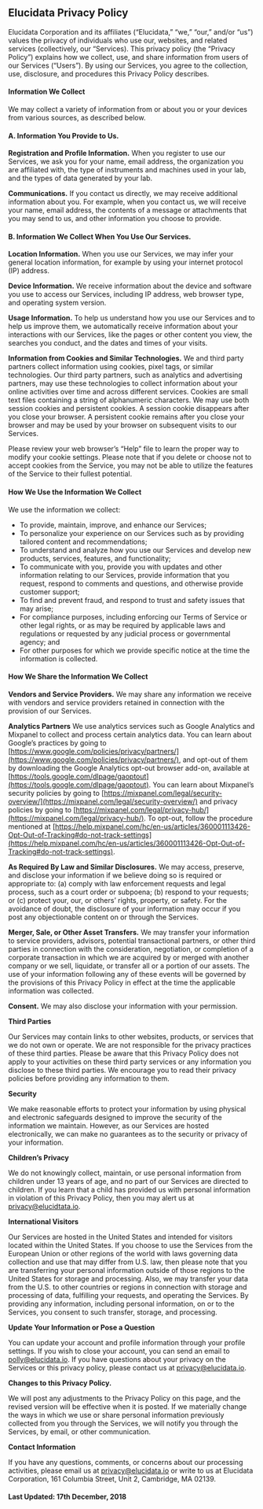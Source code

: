 **Elucidata Privacy Policy**
----------------------------

Elucidata Corporation and its affiliates (“Elucidata,” “we,” “our,” and/or “us”) values the privacy of individuals who use our, websites, and related services (collectively, our “Services). This privacy policy (the “Privacy Policy”) explains how we collect, use, and share information from users of our Services (“Users”). By using our Services, you agree to the collection, use, disclosure, and procedures this Privacy Policy describes.

#### **Information We Collect**

We may collect a variety of information from or about you or your devices from various sources, as described below.

#### **A. Information You Provide to Us.**

**Registration and Profile Information.** When you register to use our Services, we ask you for your name, email address, the organization you are affiliated with, the type of instruments and machines used in your lab, and the types of data generated by your lab.

**Communications.** If you contact us directly, we may receive additional information about you. For example, when you contact us, we will receive your name, email address, the contents of a message or attachments that you may send to us, and other information you choose to provide.

#### **B. Information We Collect When You Use Our Services.**

**Location Information.** When you use our Services, we may infer your general location information, for example by using your internet protocol (IP) address.

**Device Information.** We receive information about the device and software you use to access our Services, including IP address, web browser type, and operating system version.

**Usage Information.** To help us understand how you use our Services and to help us improve them, we automatically receive information about your interactions with our Services, like the pages or other content you view, the searches you conduct, and the dates and times of your visits.

**Information from Cookies and Similar Technologies.** We and third party partners collect information using cookies, pixel tags, or similar technologies. Our third party partners, such as analytics and advertising partners, may use these technologies to collect information about your online activities over time and across different services. Cookies are small text files containing a string of alphanumeric characters. We may use both session cookies and persistent cookies. A session cookie disappears after you close your browser. A persistent cookie remains after you close your browser and may be used by your browser on subsequent visits to our Services.

Please review your web browser’s “Help” file to learn the proper way to modify your cookie settings. Please note that if you delete or choose not to accept cookies from the Service, you may not be able to utilize the features of the Service to their fullest potential.

#### **How We Use the Information We Collect**

We use the information we collect:

*   To provide, maintain, improve, and enhance our Services;
*   To personalize your experience on our Services such as by providing tailored content and recommendations;
*   To understand and analyze how you use our Services and develop new products, services, features, and functionality;
*   To communicate with you, provide you with updates and other information relating to our Services, provide information that you request, respond to comments and questions, and otherwise provide customer support;
*   To find and prevent fraud, and respond to trust and safety issues that may arise;
*   For compliance purposes, including enforcing our Terms of Service or other legal rights, or as may be required by applicable laws and regulations or requested by any judicial process or governmental agency; and
*   For other purposes for which we provide specific notice at the time the information is collected.

#### **How We Share the Information We Collect**

**Vendors and Service Providers.** We may share any information we receive with vendors and service providers retained in connection with the provision of our Services.

**Analytics Partners** We use analytics services such as Google Analytics and Mixpanel to collect and process certain analytics data. You can learn about Google’s practices by going to [https://www.google.com/policies/privacy/partners/](https://www.google.com/policies/privacy/partners/), and opt-out of them by downloading the Google Analytics opt-out browser add-on, available at [https://tools.google.com/dlpage/gaoptout](https://tools.google.com/dlpage/gaoptout). You can learn about Mixpanel’s security policies by going to [https://mixpanel.com/legal/security-overview/](https://mixpanel.com/legal/security-overview/) and privacy policies by going to [https://mixpanel.com/legal/privacy-hub/](https://mixpanel.com/legal/privacy-hub/). To opt-out, follow the procedure mentioned at [https://help.mixpanel.com/hc/en-us/articles/360001113426-Opt-Out-of-Tracking#do-not-track-settings](https://help.mixpanel.com/hc/en-us/articles/360001113426-Opt-Out-of-Tracking#do-not-track-settings).

**As Required By Law and Similar Disclosures.** We may access, preserve, and disclose your information if we believe doing so is required or appropriate to: (a) comply with law enforcement requests and legal process, such as a court order or subpoena; (b) respond to your requests; or (c) protect your, our, or others’ rights, property, or safety. For the avoidance of doubt, the disclosure of your information may occur if you post any objectionable content on or through the Services.

**Merger, Sale, or Other Asset Transfers.** We may transfer your information to service providers, advisors, potential transactional partners, or other third parties in connection with the consideration, negotiation, or completion of a corporate transaction in which we are acquired by or merged with another company or we sell, liquidate, or transfer all or a portion of our assets. The use of your information following any of these events will be governed by the provisions of this Privacy Policy in effect at the time the applicable information was collected.

**Consent.** We may also disclose your information with your permission.

**Third Parties**

Our Services may contain links to other websites, products, or services that we do not own or operate. We are not responsible for the privacy practices of these third parties. Please be aware that this Privacy Policy does not apply to your activities on these third party services or any information you disclose to these third parties. We encourage you to read their privacy policies before providing any information to them.

**Security**

We make reasonable efforts to protect your information by using physical and electronic safeguards designed to improve the security of the information we maintain. However, as our Services are hosted electronically, we can make no guarantees as to the security or privacy of your information.

**Children’s Privacy**

We do not knowingly collect, maintain, or use personal information from children under 13 years of age, and no part of our Services are directed to children. If you learn that a child has provided us with personal information in violation of this Privacy Policy, then you may alert us at [privacy@elucidtata.io](/cdn-cgi/l/email-protection#a9d9dbc0dfc8cad0e9ccc5dccac0cdc8ddc887c0c696fadccbc3cccadd94fbcccec8dbcdc0c7ce8c9b99ffc0c6c5c8ddc0c6c78c9b99c6cf8c9b99f9dbc0dfc8cad08c9b99f9c6c5c0cad0).

**International Visitors**

Our Services are hosted in the United States and intended for visitors located within the United States. If you choose to use the Services from the European Union or other regions of the world with laws governing data collection and use that may differ from U.S. law, then please note that you are transferring your personal information outside of those regions to the United States for storage and processing. Also, we may transfer your data from the U.S. to other countries or regions in connection with storage and processing of data, fulfilling your requests, and operating the Services. By providing any information, including personal information, on or to the Services, you consent to such transfer, storage, and processing.

**Update Your Information or Pose a Question**

You can update your account and profile information through your profile settings. If you wish to close your account, you can send an email to [polly@elucidata.io](/cdn-cgi/l/email-protection#a3d3cccfcfdae3c6cfd6c0cac7c2d7c28dcacc9cf0d6c1c9c6c0d79ef1c6c4c2d1c7cacdc4869193e2c0c0ccd6cdd7869193e0cfccd0d6d1c6). If you have questions about your privacy on the Services or this privacy policy, please contact us at [privacy@elucidata.io](/cdn-cgi/l/email-protection#d6a6a4bfa0b7b5af96b3baa3b5bfb2b7a2b7f8bfb9e985a3b4bcb3b5a2eb84b3b1b7a4b2bfb8b1f3e4e686a4bfa0b7b5aff3e4e686b9babfb5af).

**Changes to this Privacy Policy.**

We will post any adjustments to the Privacy Policy on this page, and the revised version will be effective when it is posted. If we materially change the ways in which we use or share personal information previously collected from you through the Services, we will notify you through the Services, by email, or other communication.

**Contact Information**

If you have any questions, comments, or concerns about our processing activities, please email us at [privacy@elucidata.io](/cdn-cgi/l/email-protection#93e3e1fae5f2f0ead3f6ffe6f0faf7f2e7f2bdfafcacc0e6f1f9f6f0e7aed4f6fdf6e1f2ffb6a1a3c2e6f6e1ea) or write to us at Elucidata Corporation, 161 Columbia Street, Unit 2, Cambridge, MA 02139.

#### **Last Updated: 17th December, 2018**
